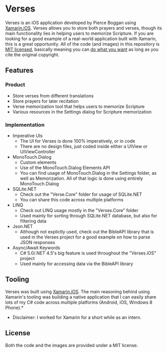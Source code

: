 # Verses
Verses is an iOS application developed by Pierce Boggan using [Xamarin.iOS](http://www.xamarin.com). Verses allows you to store both prayers and verses, though its main functionality lies in helping users to memorize Scripture. If you are looking for a good example of a real-world application built with Xamarin, this is a great opportunity. All of the code (and images) in this repository is [MIT licensed](http://en.wikipedia.org/wiki/MIT_License), basically meaning you can [do what you want](https://tldrlegal.com/license/mit-license) as long as you cite the original copyright.

## Features
### Product
* Store verses from different translations
* Store prayers for later recitation
* Verse memorization tool that helps users to memorize Scripture
* Various resources in the Settings dialog for Scripture memorization

### Implementation
* Imperative UIs 
    * The UI for Verses is done 100% imperatively, or in code
    * There are no design files, just coded inside either a UIView or UIViewController
* MonoTouch.Dialog
    * Custom elements
    * Use of the MonoTouch.Dialog Elements API
    * You can find usage of MonoTouch.Dialog in the Settings folder, as well as Memorization. All of that logic is done using entirely MonoTouch.Dialog
* SQLite.NET
    * Check out the "Verse.Core" folder for usage of SQLite.NET
    * You can share this code across multiple platforms
* LINQ
    * Check out LINQ usage mostly in the "Verses.Core" folder
    * Used mainly for sorting through SQLite.NET database, but also for filtering data
* Json.NET
    * Although not explictly used, check out the BibleAPI library that is used in the Verses project for a good example on how to parse JSON responses
* Async/Await Keywords
    * C# 5.0/.NET 4.5's big feature is used throughout the "Verses.iOS" project
    * Used mainly for accessing data via the BibleAPI library

## Tooling
Verses was built using [Xamarin.iOS](http://ios.xamarin.com). The main reasoning behind using Xamarin's tooling was building a native application that I can easily share lots of my C# code across multiple platforms (Android, iOS, Windows 8 Phone).*

* Disclaimer: I worked for Xamarin for a short while as an intern.

## License
Both the code and the images are provided under a MIT license.
